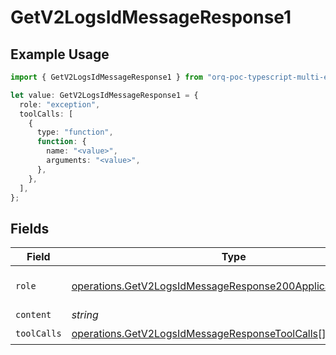 # GetV2LogsIdMessageResponse1

## Example Usage

```typescript
import { GetV2LogsIdMessageResponse1 } from "orq-poc-typescript-multi-env-version/models/operations";

let value: GetV2LogsIdMessageResponse1 = {
  role: "exception",
  toolCalls: [
    {
      type: "function",
      function: {
        name: "<value>",
        arguments: "<value>",
      },
    },
  ],
};
```

## Fields

| Field                                                                                                                                      | Type                                                                                                                                       | Required                                                                                                                                   | Description                                                                                                                                |
| ------------------------------------------------------------------------------------------------------------------------------------------ | ------------------------------------------------------------------------------------------------------------------------------------------ | ------------------------------------------------------------------------------------------------------------------------------------------ | ------------------------------------------------------------------------------------------------------------------------------------------ |
| `role`                                                                                                                                     | [operations.GetV2LogsIdMessageResponse200ApplicationJSONRole](../../models/operations/getv2logsidmessageresponse200applicationjsonrole.md) | :heavy_check_mark:                                                                                                                         | The role of the prompt message                                                                                                             |
| `content`                                                                                                                                  | *string*                                                                                                                                   | :heavy_minus_sign:                                                                                                                         | N/A                                                                                                                                        |
| `toolCalls`                                                                                                                                | [operations.GetV2LogsIdMessageResponseToolCalls](../../models/operations/getv2logsidmessageresponsetoolcalls.md)[]                         | :heavy_check_mark:                                                                                                                         | N/A                                                                                                                                        |